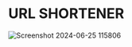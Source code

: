 <h1>URL SHORTENER</h1> 

![Screenshot 2024-06-25 115806](https://github.com/RohanM-12/URLShortener/assets/98544765/c3ed5cd2-9e89-4627-95b7-b4d7188182c5)
